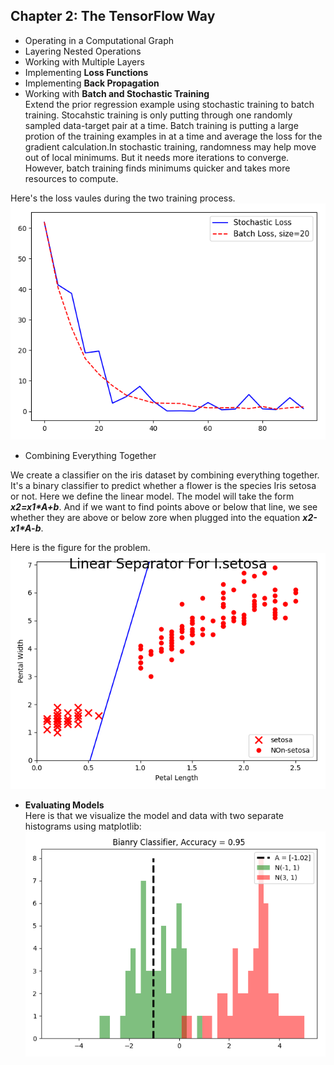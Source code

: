 ## Chapter 2: The TensorFlow Way 

* Operating in a Computational Graph
* Layering Nested Operations
* Working with Multiple Layers
* Implementing **Loss Functions**
* Implementing **Back Propagation**
* Working with **Batch and Stochastic Training**  
Extend the prior regression example using stochastic training to batch training. Stocahstic training is only putting through one randomly sampled data-target pair at a time. Batch training is putting a large protion of the training examples in at a time and average the loss for the gradient calculation.In stochastic training, randomness may help move out of local minimums. But it needs more iterations to converge. However, batch training finds minimums quicker and takes more resources to compute.  

Here's the loss vaules during the two training process.  
![Stochastic&Batch](Image/Stochastic&Batch.png)   
* Combining Everything Together  

We create a classifier on the iris dataset by combining everything together. It's a binary classifier to predict whether a flower is the species Iris setosa or not. Here we define the linear model. The model will take the form ***x2=x1\*A+b***. And if we want to find points above or below that line, we see whether they are above or below zore when plugged into the equation ***x2-x1\*A-b***.  

Here is the figure for the problem.  
![Setosa&Non-setosa](Image/Setosa&Non-setosa.png)
* **Evaluating Models**  
Here is that we visualize the model and data with two separate histograms using matplotlib:
![BinaryClassificationEM](Image/BinaryClassificationEM.png) 